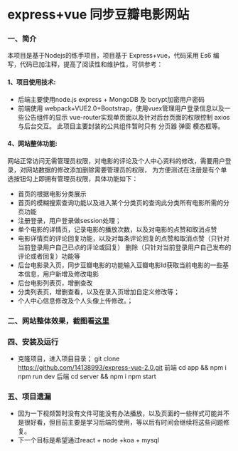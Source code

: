 # express+vue 同步豆瓣电影网站
### 一、简介
本项目是基于Nodejs的练手项目，项目基于 Express+vue，代码采用 Es6 编写，代码已加注释，提高了阅读性和维护性，可供参考：
#### 1、项目使用技术:
* 后端主要使用node.js express + MongoDB 及 bcrypt加密用户密码
* 前端使用 webpack+VUE2.0+Bootstrap，使用vuex管理用户登录信息以及一些公告组件的显示 vue-router实现单页面以及针对后台页面的权限控制 axios与后台交互。
此项目主要封装的公共组件暂时只有 分页器 弹窗 模态框等。

#### 4、网站整体功能:
 网站正常访问无需管理员权限，对电影的评论及个人中心资料的修改，需要用户登录，对网站数据的修改添加删除需要管理员的权限，
 为方便测试在注册是有个单选按钮勾上即拥有管理员权限，具体功能如下：
* 首页的根据电影分类展示
* 首页的模糊搜索查询功能以及进入某个分类页的查询此分类所有电影所需的分页功能
* 注册登录，用户登录做session处理；
* 单个电影的详情页，记录电影的播放次数，以及对电影的点赞和取消点赞
* 电影详情页的评论回复功能，以及对每条评论回复的点赞和取消点赞（只针对当前登录用户自己已点的评论或回复）
  删除（只针对当前登录用户自己发布的评论或者回复）功能等
* 后台电影录入页，同步豆瓣电影的功能输入豆瓣电影Id获取当前电影的一些基本信息，用户新增及修改电影
* 后台电影列表页，增删查改
* 分类列表页，增删查看，以及在录入页增加自定义修改等；
* 个人中心信息修改及个人头像上传修改。；
### 二、网站整体效果，截图看[这里](https://github.com/chenjun1127/Movie-Site/blob/master/images.md)

### 四、安装及运行
* 克隆项目，进入项目目录；
git clone https://github.com/14138993/express-vue-2.0.git
前端
cd app && npm i
npm run dev
后端
cd server && npm i
npm start


### 五、项目遗漏
  * 因为一下视频暂时没有文件可能没有办法播放，以及页面的一些样式可能并不是很好看，但目前主要是学习后端的使用，等以后有时间会继续将这些问题修复。
  * 下一个目标是希望通过react + node +koa + mysql
